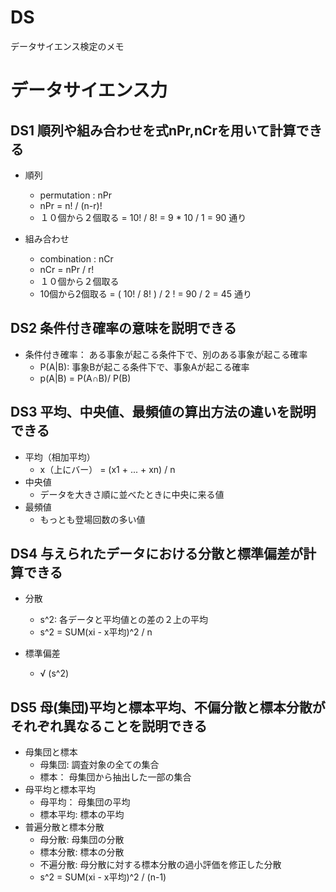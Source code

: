 # DS
データサイエンス検定のメモ

# データサイエンス力

## DS1 順列や組み合わせを式nPr,nCrを用いて計算できる

* 順列
  * permutation : nPr
  * nPr = n! / (n-r)!
  * １０個から２個取る = 10! / 8! = 9 * 10 / 1 = 90 通り

* 組み合わせ
  * combination : nCr  
  * nCr = nPr / r!
  * １０個から２個取る
  * 10個から2個取る = ( 10! / 8! ) / 2 ! = 90 / 2 = 45 通り

## DS2 条件付き確率の意味を説明できる

* 条件付き確率： ある事象が起こる条件下で、別のある事象が起こる確率
  * P(A|B): 事象Bが起こる条件下で、事象Aが起こる確率
  * p(A|B) = P(A∩B)/ P(B)

## DS3 平均、中央値、最頻値の算出方法の違いを説明できる

* 平均（相加平均）
  * x（上にバー） = (x1  + ... + xn) / n
* 中央値
  * データを大きさ順に並べたときに中央に来る値
* 最頻値
  * もっとも登場回数の多い値

## DS4 与えられたデータにおける分散と標準偏差が計算できる

* 分散
  * s^2: 各データと平均値との差の２上の平均
  * s^2 = SUM(xi - x平均)^2 / n

* 標準偏差
  * √ (s^2)

## DS5 母(集団)平均と標本平均、不偏分散と標本分散がそれぞれ異なることを説明できる

* 母集団と標本
  * 母集団: 調査対象の全ての集合
  * 標本： 母集団から抽出した一部の集合
* 母平均と標本平均
  * 母平均： 母集団の平均
  * 標本平均: 標本の平均
* 普遍分散と標本分散
  * 母分散: 母集団の分散
  * 標本分散: 標本の分散
  * 不遍分散: 母分散に対する標本分散の過小評価を修正した分散
  * s^2 = SUM(xi - x平均)^2 / (n-1)

 


